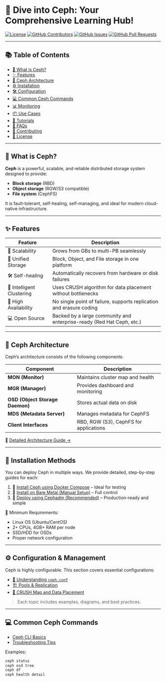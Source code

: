 # 🚀 Dive into Ceph: Your Comprehensive Learning Hub!

[![License](https://img.shields.io/badge/License-Apache%202.0-blue.svg)](https://opensource.org/licenses/Apache-2.0)
[![GitHub Contributors](https://img.shields.io/github/contributors/SumonPaul18/ceph-storage)](https://github.com/SumonPaul18/ceph-storage/graphs/contributors)
[![GitHub Issues](https://img.shields.io/github/issues/SumonPaul18/ceph-storage)](https://github.com/SumonPaul18/ceph-storage/issues)
[![GitHub Pull Requests](https://img.shields.io/badge/pulls-0-blue.svg)](https://github.com/SumonPaul18/ceph-storage/pulls)

---

## 📚 Table of Contents

- [📖 What is Ceph?](#-what-is-ceph)
- [✨ Features](#-features)
- [🧱 Ceph Architecture](#-ceph-architecture)
- [⚙️ Installation](#-installation-methods)
- [🛠️ Configuration](#-configuration)
- [💻 Common Ceph Commands](#-common-ceph-commands)
- [📊 Monitoring](#-monitoring)
- [📦 Use Cases](#-use-cases)
- [📘 Tutorials](#-tutorials)
- [📌 FAQs](#-faqs)
- [🤝 Contributing](#-contributing)
- [📄 License](#-license)

---

## 📖 What is Ceph?

**Ceph** is a powerful, scalable, and reliable distributed storage system designed to provide:
- **Block storage** (RBD)
- **Object storage** (RGW/S3 compatible)
- **File system** (CephFS)

It is fault-tolerant, self-healing, self-managing, and ideal for modern cloud-native infrastructure.

---

## ✨ Features

| Feature                  | Description                                                                 |
|--------------------------|-----------------------------------------------------------------------------|
| 🔄 Scalability            | Grows from GBs to multi-PB seamlessly                                      |
| 🔧 Unified Storage        | Block, Object, and File storage in one platform                            |
| 🛠 Self-healing            | Automatically recovers from hardware or disk failures                      |
| 🧠 Intelligent Clustering | Uses CRUSH algorithm for data placement without bottlenecks                |
| 🔐 High Availability      | No single point of failure, supports replication and erasure coding        |
| 💻 Open Source            | Backed by a large community and enterprise-ready (Red Hat Ceph, etc.)      |

---

## 🧱 Ceph Architecture

Ceph’s architecture consists of the following components:

| Component | Description |
|----------|-------------|
| **MON (Monitor)** | Maintains cluster map and health |
| **MGR (Manager)** | Provides dashboard and monitoring |
| **OSD (Object Storage Daemon)** | Stores actual data on disk |
| **MDS (Metadata Server)** | Manages metadata for CephFS |
| **Client Interfaces** | RBD, RGW (S3), CephFS for applications |

📖 [Detailed Architecture Guide →](./architecture/overview.md)

---

## 🚀 Installation Methods

You can deploy Ceph in multiple ways. We provide detailed, step-by-step guides for each:

1. 🐳 [Install Ceph using Docker Compose](./installation/docker-compose.md) – Ideal for testing
2. 🧰 [Install on Bare Metal (Manual Setup)](./installation/bare-metal.md) – Full control
3. 🔧 [Deploy using Cephadm (Recommended)](./installation/cephadm.md) – Production-ready and simple

📌 Minimum Requirements:
- Linux OS (Ubuntu/CentOS)
- 2+ CPUs, 4GB+ RAM per node
- SSD/HDD for OSDs
- Proper network configuration

---

## ⚙️ Configuration & Management

Ceph is highly configurable. This section covers essential configurations:

- [📄 Understanding `ceph.conf`](./configuration/ceph.conf.md)
- [🏗 Pools & Replication](./configuration/pools.md)
- [🧠 CRUSH Map and Data Placement](./configuration/crush-map.md)

> Each topic includes examples, diagrams, and best practices.

---

## 💻 Common Ceph Commands

- [Ceph CLI Basics](./commands/ceph-cli.md)
- [Troubleshooting Tips](./commands/troubleshooting.md)

Examples:
```bash
ceph status
ceph osd tree
ceph df
ceph health detail

